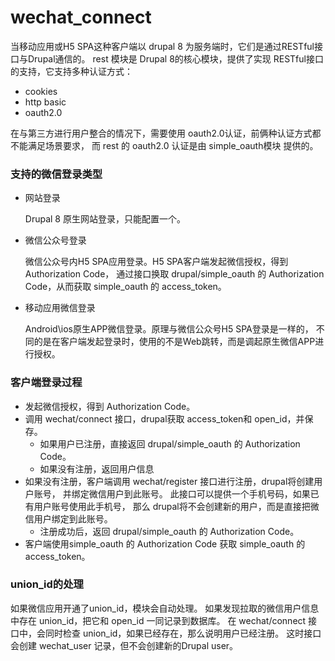 # wechat_connect

当移动应用或H5 SPA这种客户端以 drupal 8 为服务端时，它们是通过RESTful接口与Drupal通信的。
rest 模块是 Drupal 8的核心模块，提供了实现 RESTful接口的支持，它支持多种认证方式：
- cookies
- http basic
- oauth2.0

在与第三方进行用户整合的情况下，需要使用 oauth2.0认证，前俩种认证方式都不能满足场景要求，
而 rest 的 oauth2.0 认证是由 simple_oauth模块 提供的。

### 支持的微信登录类型

- 网站登录
  
  Drupal 8 原生网站登录，只能配置一个。
  
- 微信公众号登录

  微信公众号内H5 SPA应用登录。H5 SPA客户端发起微信授权，得到Authorization Code，
  通过接口换取 drupal/simple_oauth 的 Authorization Code，从而获取 simple_oauth
  的 access_token。
  
- 移动应用微信登录

  Android\ios原生APP微信登录。原理与微信公众号H5 SPA登录是一样的，
  不同的是在客户端发起登录时，使用的不是Web跳转，而是调起原生微信APP进行授权。
  
 ### 客户端登录过程
 - 发起微信授权，得到 Authorization Code。
 - 调用 wechat/connect 接口，drupal获取 access_token和 open_id，并保存。
   - 如果用户已注册，直接返回 drupal/simple_oauth 的 Authorization Code。
   - 如果没有注册，返回用户信息
 - 如果没有注册，客户端调用 wechat/register 接口进行注册，drupal将创建用户账号，
   并绑定微信用户到此账号。 此接口可以提供一个手机号码，如果已有用户账号使用此手机号，
   那么 drupal将不会创建新的用户，而是直接把微信用户绑定到此账号。
   - 注册成功后，返回 drupal/simple_oauth 的 Authorization Code。
 - 客户端使用simple_oauth 的 Authorization Code 获取 simple_oauth 的 access_token。
 
 
 ### union_id的处理
 如果微信应用开通了union_id，模块会自动处理。
 如果发现拉取的微信用户信息中存在 union_id，把它和 open_id 一同记录到数据库。
 在 wechat/connect 接口中，会同时检查 union_id，如果已经存在，那么说明用户已经注册。
 这时接口会创建 wechat_user 记录，但不会创建新的Drupal user。
  